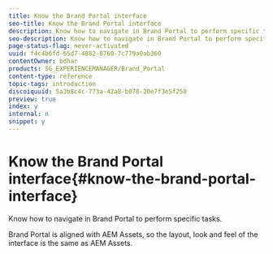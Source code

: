 ```yaml
---
title: Know the Brand Portal interface
seo-title: Know the Brand Portal interface
description: Know how to navigate in Brand Portal to perform specific tasks.
seo-description: Know how to navigate in Brand Portal to perform specific tasks.
page-status-flag: never-activated
uuid: f4c4b6fd-65d7-4882-8760-7c779a0ab360
contentOwner: bdhar
products: SG_EXPERIENCEMANAGER/Brand_Portal
content-type: reference
topic-tags: introduction
discoiquuid: 5a3b8c4c-773a-42a8-b078-20e7f3e5f250
preview: true
index: y
internal: n
snippet: y
---
```


# Know the Brand Portal interface{#know-the-brand-portal-interface}

Know how to navigate in Brand Portal to perform specific tasks.

Brand Portal is aligned with AEM Assets, so the layout, look and feel of the interface is the same as AEM Assets.
